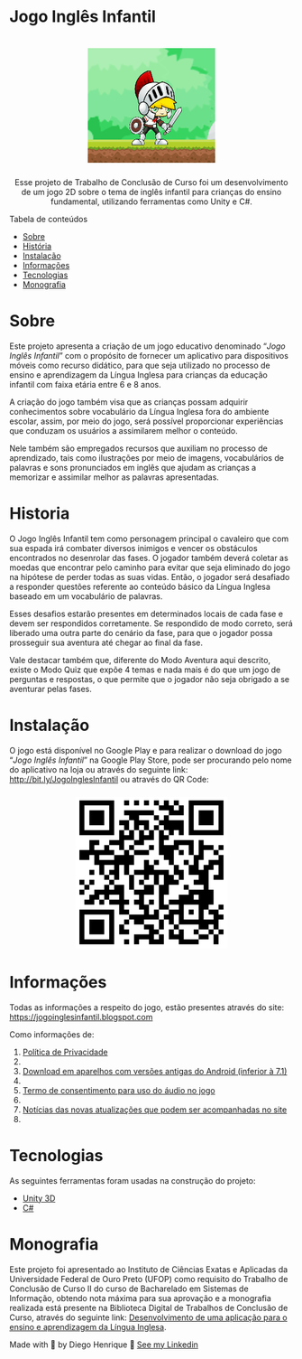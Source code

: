 # Jogo Inglês Infantil

<h1 align ="center">
  <img alt="Logo do Jogo Inglês Infantil" title="Logo do Jogo Inglês Infantil" src="animacao.gif">
</h1>  
<p align="center">Esse projeto de Trabalho de Conclusão de Curso foi um desenvolvimento de um jogo 2D sobre o tema de inglês infantil para crianças do ensino fundamental, utilizando ferramentas como Unity e C#.</p>

Tabela de conteúdos

- [Sobre](#Sobre)
- [História](#História)
- [Instalação](#Instalação)
- [Informações](#Informações)
- [Tecnologias](#Tecnologias)
- [Monografia](#Monografia)

# Sobre

Este projeto apresenta a criação de um jogo educativo denominado “<i>Jogo Inglês Infantil</i>”
com o propósito de fornecer um aplicativo para dispositivos móveis como recurso didático, para que seja utilizado no processo de ensino e aprendizagem da Língua Inglesa para crianças da educação infantil com faixa etária entre 6 e 8 anos.

A criação do jogo também visa que as crianças possam adquirir conhecimentos sobre vocabulário da Língua Inglesa fora do ambiente escolar, assim, por meio do jogo, será possível proporcionar experiências que conduzam os usuários a assimilarem melhor o conteúdo.

Nele também são empregados recursos que auxiliam no processo de aprendizado, tais como ilustrações por meio de imagens, vocabulários de palavras e sons pronunciados em inglês que ajudam as crianças a memorizar e assimilar melhor as palavras apresentadas.

# Historia

O Jogo Inglês Infantil tem como personagem principal o cavaleiro que com sua espada irá combater diversos inimigos e vencer os obstáculos encontrados no desenrolar das fases. O jogador também deverá coletar as moedas que encontrar pelo caminho para evitar que seja eliminado do jogo na hipótese de perder todas as suas vidas. Então, o jogador será desafiado a responder questões referente ao conteúdo básico da Língua Inglesa baseado em um vocabulário de palavras.

Esses desafios estarão presentes em determinados locais de cada fase e devem ser respondidos corretamente. Se respondido de modo correto, será liberado uma outra parte do cenário da fase, para que o jogador possa prosseguir sua aventura até chegar ao final da fase.

Vale destacar também que, diferente do Modo Aventura aqui descrito, existe o Modo Quiz que expõe 4 temas e nada mais é do que um jogo de perguntas e respostas, o que permite que o jogador não seja obrigado a se aventurar pelas fases.

# Instalação

O jogo está disponível no Google Play e para realizar o download do jogo “<i>Jogo Inglês Infantil</i>” na Google Play Store, pode ser procurando pelo nome do aplicativo na loja ou através do seguinte link: <a href="http://bit.ly/JogoInglesInfantil"> http://bit.ly/JogoInglesInfantil</a> ou através do QR Code:

<h3 align ="center">
  <img alt="QR code do Jogo Inglês Infantil" title="QR code do Jogo Inglês Infantil" src="QrCodeJogo.png">
</h3>

# Informações

Todas as informações a respeito do jogo, estão presentes através do site: <a href="https://jogoinglesinfantil.blogspot.com"> https://jogoinglesinfantil.blogspot.com</a>

Como informações de:

<ol>
    <li><a href="https://jogoinglesinfantil.blogspot.com/2021/04/privacy-policy-para-idioma-portugues.html"> Política de Privacidade</a><li>
    <li><a href="https://jogoinglesinfantil.blogspot.com/2021/04/faca-o-download-do-arquivo.html"> Download em aparelhos com versões antigas do Android (inferior à 7.1)</a><li>
    <li><a href="https://jogoinglesinfantil.blogspot.com/2021/12/termo-de-consentimento-para-uso-do.html"> Termo de consentimento para uso do áudio no jogo</a><li>
    <li><a href="https://jogoinglesinfantil.blogspot.com"> Notícias das novas atualizações que podem ser acompanhadas no site</a><li>
</ol>

# Tecnologias

As seguintes ferramentas foram usadas na construção do projeto:

- [Unity 3D](https://unity.com/)
- [C#](https://docs.microsoft.com/pt-br/dotnet/csharp/)

# Monografia

Este projeto foi apresentado ao Instituto de Ciências Exatas e Aplicadas
da Universidade Federal de Ouro Preto (UFOP) como requisito do Trabalho de Conclusão de Curso II do curso de Bacharelado em Sistemas de Informação, obtendo nota máxima para sua aprovação e a monografia realizada está presente na Biblioteca Digital de Trabalhos de Conclusão de Curso, através do seguinte link: <a href="https://jogoinglesinfantil.blogspot.com"> Desenvolvimento de uma aplicação para o ensino e aprendizagem da Língua Inglesa</a>.

Made with 💜 by Diego Henrique 👋 [See my Linkedin](https://www.linkedin.com/in/diegohts/)
